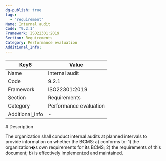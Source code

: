 ```yaml
---
dg-publish: true
tags:
  - "requirement"
Name: Internal audit
Code: "9.2.1"
Framework: ISO22301:2019
Section: Requirements
Category: Performance evaluation
Additional_Info: 
---
```


<div><table class="dataview table-view-table"><thead class="table-view-thead"><tr class="table-view-tr-header"><th class="table-view-th"><span>Key</span><span class="dataview small-text">6</span></th><th class="table-view-th"><span>Value</span></th></tr></thead><tbody class="table-view-tbody"><tr><td><span>Name</span></td><td><span>Internal audit</span></td></tr><tr><td><span>Code</span></td><td><span>9.2.1</span></td></tr><tr><td><span>Framework</span></td><td><span>ISO22301:2019</span></td></tr><tr><td><span>Section</span></td><td><span>Requirements</span></td></tr><tr><td><span>Category</span></td><td><span>Performance evaluation</span></td></tr><tr><td><span>Additional_Info</span></td><td><span>-</span></td></tr></tbody></table></div>
# Description

The organization shall conduct internal audits at planned intervals to provide information on whether the BCMS: a) conforms to: 1) the organization�s own requirements for its BCMS; 2) the requirements of this document; b) is effectively implemented and maintained. 
